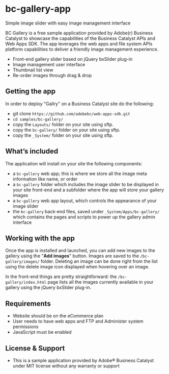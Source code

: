 # bc-gallery-app

Simple image slider with easy image management interface

BC Gallery is a free sample application provided by Adobe(r) Business Catalyst to showcase the capabilities of the Business Catalyst APIs and Web Apps SDK. The app leverages the web apps and file system APIs platform capabilities to deliver a friendly image management experience. 

+	Front-end gallery slider based on jQuery bxSlider plug-in
+	Image management user interface
+	Thumbnail list view
+	Re-order images through drag & drop


## Getting the app

In order to deploy "Gallry" on a Business Catalyst site do the following:

+ git clone `https://github.com/adobebc/web-apps-sdk.git`
+ `cd samples/bc-gallery/`
+ copy the `Layouts/` folder on your site using sftp.
+ copy the `bc-gallery/` folder on your site using sftp.
+ copy the `_System/` folder on your site using sftp.

## What’s included
The application will install on your site the following components:
+	a `bc-gallery` web app; this is where we store all the image meta information like name, or order
+	a `bc-gallery` folder which includes the image slider to be displayed in your site front-end and a subfolder where the app will store your gallery images
+	a `bc-gallery` web app layout, which controls the appearance of your image slider
+	the `bc-gallery` back-end files, saved under `_System/Apps/bc-gallery/` which contains the pages and scripts to power up the gallery admin interface

## Working with the app
Once the app is installed and launched, you can add new images to the gallery using the "**Add images**" button. Images are saved to the `/bc-gallery/images/` folder.  Deleting an image can be done right from the list using the delete image icon displayed when hovering over an image.

In the front-end things are pretty straightforward: the `/bc-gallery/index.html` page lists all the images currently available in your gallery using the jQuery bxSlider plug-in.

## Requirements
+	Website should be on the eCommerce plan
+	User needs to have web apps and FTP and Administer system permissions
+	JavaScript must be enabled

## License & Support
+	This is a sample application provided by Adobe® Business Catalyst under MIT license without any warranty or support
